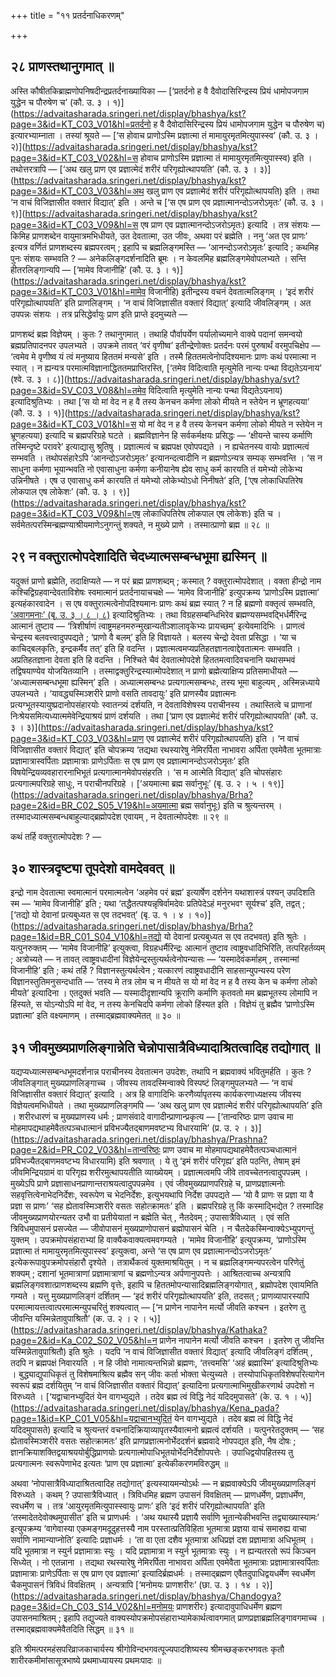+++
title = "११ प्रतर्दनाधिकरणम्"

+++

## २८ प्राणस्तथानुगमात् ॥

अस्ति कौषीतकिब्राह्मणोपनिषदीन्द्रप्रतर्दनाख्यायिका — [‘प्रतर्दनो ह वै दैवोदासिरिन्द्रस्य प्रियं धामोपजगाम युद्धेन च पौरुषेण च’ (कौ. उ. ३ । १)](https://advaitasharada.sringeri.net/display/bhashya/kst?page=3&id=KT_C03_V01&hl=प्रतर्दनो ह वै दैवोदासिरिन्द्रस्य प्रियं धामोपजगाम युद्धेन च पौरुषेण च) इत्यारभ्याम्नाता । तस्यां श्रूयते — [‘स होवाच प्राणोऽस्मि प्रज्ञात्मा तं मामायुरमृतमित्युपास्स्व’ (कौ. उ. ३ । २)](https://advaitasharada.sringeri.net/display/bhashya/kst?page=3&id=KT_C03_V02&hl=स होवाच प्राणोऽस्मि प्रज्ञात्मा तं मामायुरमृतमित्युपास्स्व) इति । तथोत्तरत्रापि — [‘अथ खलु प्राण एव प्रज्ञात्मेदं शरीरं परिगृह्योत्थापयति’ (कौ. उ. ३ । ३)](https://advaitasharada.sringeri.net/display/bhashya/kst?page=3&id=KT_C03_V03&hl=अथ खलु प्राण एव प्रज्ञात्मेदं शरीरं परिगृह्योत्थापयति) इति । तथा ‘न वाचं विजिज्ञासीत वक्तारं विद्यात्’ इति । अन्ते च [‘स एष प्राण एव प्रज्ञात्मानन्दोऽजरोऽमृतः’ (कौ. उ. ३ । ९)](https://advaitasharada.sringeri.net/display/bhashya/kst?page=3&id=KT_C03_V09&hl=स एष प्राण एव प्रज्ञात्मानन्दोऽजरोऽमृतः) इत्यादि । तत्र संशयः — किमिह प्राणशब्देन वायुमात्रमभिधीयते, उत देवतात्मा, उत जीवः, अथवा परं ब्रह्मेति । ननु ‘अत एव प्राणः’ इत्यत्र वर्णितं प्राणशब्दस्य ब्रह्मपरत्वम् ; इहापि च ब्रह्मलिङ्गमस्ति — ‘आनन्दोऽजरोऽमृतः’ इत्यादि ; कथमिह पुनः संशयः सम्भवति ? — अनेकलिङ्गदर्शनादिति ब्रूमः । न केवलमिह ब्रह्मलिङ्गमेवोपलभ्यते । सन्ति हीतरलिङ्गान्यपि — [‘मामेव विजानीहि’ (कौ. उ. ३ । १)](https://advaitasharada.sringeri.net/display/bhashya/kst?page=3&id=KT_C03_V01&hl=मामेव विजानीहि) इतीन्द्रस्य वचनं देवतात्मलिङ्गम् । ‘इदं शरीरं परिगृह्योत्थापयति’ इति प्राणलिङ्गम् । ‘न वाचं विजिज्ञासीत वक्तारं विद्यात्’ इत्यादि जीवलिङ्गम् । अत उपपन्नः संशयः । तत्र प्रसिद्धेर्वायुः प्राण इति प्राप्ते इदमुच्यते —

प्राणशब्दं ब्रह्म विज्ञेयम् । कुतः ? तथानुगमात् । तथाहि पौर्वापर्येण पर्यालोच्यमाने वाक्ये पदानां समन्वयो ब्रह्मप्रतिपादनपर उपलभ्यते । उपक्रमे तावत् ‘वरं वृणीष्व’ इतीन्द्रेणोक्तः प्रतर्दनः परमं पुरुषार्थं वरमुपचिक्षेप — ‘त्वमेव मे वृणीष्व यं त्वं मनुष्याय हिततमं मन्यसे’ इति । तस्मै हिततमत्वेनोपदिश्यमानः प्राणः कथं परमात्मा न स्यात् । न ह्यन्यत्र परमात्मविज्ञानाद्धिततमप्राप्तिरस्ति, [‘तमेव विदित्वाति मृत्युमेति नान्यः पन्था विद्यतेऽयनाय’ (श्वे. उ. ३ । ८)](https://advaitasharada.sringeri.net/display/bhashya/svt?page=3&id=SV_C03_V08&hl=तमेव विदित्वाति मृत्युमेति नान्यः पन्था विद्यतेऽयनाय) इत्यादिश्रुतिभ्यः । तथा [‘स यो मां वेद न ह वै तस्य केनचन कर्मणा लोको मीयते न स्तेयेन न भ्रूणहत्यया’ (कौ. उ. ३ । १)](https://advaitasharada.sringeri.net/display/bhashya/kst?page=3&id=KT_C03_V01&hl=स यो मां वेद न ह वै तस्य केनचन कर्मणा लोको मीयते न स्तेयेन न भ्रूणहत्यया) इत्यादि च ब्रह्मपरिग्रहे घटते । ब्रह्मविज्ञानेन हि सर्वकर्मक्षयः प्रसिद्धः — ‘क्षीयन्ते चास्य कर्माणि तस्मिन्दृष्टे परावरे’ इत्याद्यासु श्रुतिषु । प्रज्ञात्मत्वं च ब्रह्मपक्ष एवोपपद्यते । न ह्यचेतनस्य वायोः प्रज्ञात्मत्वं सम्भवति । तथोपसंहारेऽपि ‘आनन्दोऽजरोऽमृतः’ इत्यानन्दत्वादीनि न ब्रह्मणोऽन्यत्र सम्यक् सम्भवन्ति । ‘स न साधुना कर्मणा भूयान्भवति नो एवासाधुना कर्मणा कनीयानेष ह्येव साधु कर्म कारयति तं यमेभ्यो लोकेभ्य उन्निनीषते । एष उ एवासाधु कर्म कारयति तं यमेभ्यो लोकेभ्योऽधो निनीषते’ इति, [‘एष लोकाधिपतिरेष लोकपाल एष लोकेशः’ (कौ. उ. ३ । ९)](https://advaitasharada.sringeri.net/display/bhashya/kst?page=3&id=KT_C03_V09&hl=एष लोकाधिपतिरेष लोकपाल एष लोकेशः) इति च । सर्वमेतत्परस्मिन्ब्रह्मण्याश्रीयमाणेऽनुगन्तुं शक्यते, न मुख्ये प्राणे । तस्मात्प्राणो ब्रह्म ॥ २८ ॥

## २९ न वक्तुरात्मोपदेशादिति चेदध्यात्मसम्बन्धभूमा ह्यस्मिन् ॥

यदुक्तं प्राणो ब्रह्मेति, तदाक्षिप्यते — न परं ब्रह्म प्राणशब्दम् ; कस्मात् ? वक्तुरात्मोपदेशात् । वक्ता हीन्द्रो नाम कश्चिद्विग्रहवान्देवताविशेषः स्वमात्मानं प्रतर्दनायाचचक्षे — ‘मामेव विजानीहि’ इत्युपक्रम्य ‘प्राणोऽस्मि प्रज्ञात्मा’ इत्यहंकारवादेन । स एष वक्तुरात्मत्वेनोपदिश्यमानः प्राणः कथं ब्रह्म स्यात् ? न हि ब्रह्मणो वक्तृत्वं सम्भवति, [‘अवागमनाः’ (बृ. उ. ३ । ८ । ८)](https://advaitasharada.sringeri.net/display/bhashya/Brha?page=3&id=BR_C03_S08_V08&hl=अवागमनाः) इत्यादिश्रुतिभ्यः । तथा विग्रहसम्बन्धिभिरेव ब्रह्मण्यसम्भवद्भिर्धर्मैरिन्द्र आत्मानं तुष्टाव — ‘त्रिशीर्षाणं त्वाष्ट्रमहनमरुन्मुखान्यतीञ्शालावृकेभ्यः प्रायच्छम्’ इत्येवमादिभिः । प्राणत्वं चेन्द्रस्य बलवत्त्वादुपपद्यते ; ‘प्राणो वै बलम्’ इति हि विज्ञायते । बलस्य चेन्द्रो देवता प्रसिद्धा । ‘या च काचिद्बलकृतिः, इन्द्रकर्मैव तत्’ इति हि वदन्ति । प्रज्ञात्मत्वमप्यप्रतिहतज्ञानत्वाद्देवतात्मनः सम्भवति । अप्रतिहतज्ञाना देवता इति हि वदन्ति । निश्चिते चैवं देवतात्मोपदेशे हिततमत्वादिवचनानि यथासम्भवं तद्विषयाण्येव योजयितव्यानि । तस्माद्वक्तुरिन्द्रस्यात्मोपदेशात् न प्राणो ब्रह्मेत्याक्षिप्य प्रतिसमाधीयते — ‘अध्यात्मसम्बन्धभूमा ह्यस्मिन्’ इति । अध्यात्मसम्बन्धः प्रत्यगात्मसम्बन्धः, तस्य भूमा बाहुल्यम् , अस्मिन्नध्याये उपलभ्यते । ‘यावद्ध्यस्मिञ्शरीरे प्राणो वसति तावदायुः’ इति प्राणस्यैव प्रज्ञात्मनः प्रत्यग्भूतस्यायुष्प्रदानोपसंहारयोः स्वातन्त्र्यं दर्शयति, न देवताविशेषस्य पराचीनस्य । तथास्तित्वे च प्राणानां निःश्रेयसमित्यध्यात्ममेवेन्द्रियाश्रयं प्राणं दर्शयति । तथा [‘प्राण एव प्रज्ञात्मेदं शरीरं परिगृह्योत्थापयति’ (कौ. उ. ३ । ३)](https://advaitasharada.sringeri.net/display/bhashya/kst?page=3&id=KT_C03_V03&hl=प्राण एव प्रज्ञात्मेदं शरीरं परिगृह्योत्थापयति) इति । ‘न वाचं विजिज्ञासीत वक्तारं विद्यात्’ इति चोपक्रम्य ‘तद्यथा रथस्यारेषु नेमिरर्पिता नाभावरा अर्पिता एवमेवैता भूतमात्राः प्रज्ञामात्रास्वर्पिताः प्रज्ञामात्राः प्राणेऽर्पिताः स एष प्राण एव प्रज्ञात्मानन्दोऽजरोऽमृतः’ इति विषयेन्द्रियव्यवहारारनाभिभूतं प्रत्यगात्मानमेवोपसंहरति । ‘स म आत्मेति विद्यात्’ इति चोपसंहारः प्रत्यगात्मपरिग्रहे साधुः, न पराचीनपरिग्रहे । [‘अयमात्मा ब्रह्म सर्वानुभूः’ (बृ. उ. २ । ५ । १९)](https://advaitasharada.sringeri.net/display/bhashya/Brha?page=2&id=BR_C02_S05_V19&hl=अयमात्मा ब्रह्म सर्वानुभूः) इति च श्रुत्यन्तरम् । तस्मादध्यात्मसम्बन्धबाहुल्याद्ब्रह्मोपदेश एवायम् , न देवतात्मोपदेशः ॥ २९ ॥

कथं तर्हि वक्तुरात्मोपदेशः ? —

## ३० शास्त्रदृष्ट्या तूपदेशो वामदेववत् ॥

इन्द्रो नाम देवतात्मा स्वमात्मानं परमात्मत्वेन ‘अहमेव परं ब्रह्म’ इत्यार्षेण दर्शनेन यथाशास्त्रं पश्यन् उपदिशति स्म — ‘मामेव विजानीहि’ इति ; यथा ‘तद्धैतत्पश्यन्नृषिर्वामदेवः प्रतिपेदेऽहं मनुरभवꣳ सूर्यश्च’ इति, तद्वत् ; [‘तद्यो यो देवानां प्रत्यबुध्यत स एव तदभवत्’ (बृ. उ. १ । ४ । १०)](https://advaitasharada.sringeri.net/display/bhashya/Brha?page=1&id=BR_C01_S04_V10&hl=तद्यो यो देवानां प्रत्यबुध्यत स एव तदभवत्) इति श्रुतेः । यत्पुनरुक्तम् — ‘मामेव विजानीहि’ इत्युक्त्वा, विग्रहधर्मैरिन्द्रः आत्मानं तुष्टाव त्वाष्ट्रवधादिभिरिति, तत्परिहर्तव्यम् ; अत्रोच्यते — न तावत् त्वाष्ट्रवधादीनां विज्ञेयेन्द्रस्तुत्यर्थत्वेनोपन्यासः — ‘यस्मादेवंकर्माहम् , तस्मान्मां विजानीहि’ इति ; कथं तर्हि ? विज्ञानस्तुत्यर्थत्वेन ; यत्कारणं त्वाष्ट्रवधादीनि साहसान्युपन्यस्य परेण विज्ञानस्तुतिमनुसन्दधाति — ‘तस्य मे तत्र लोम च न मीयते स यो मां वेद न ह वै तस्य केन च कर्मणा लोको मीयते’ इत्यादिना । एतदुक्तं भवति — यस्मादीदृशान्यपि क्रूराणि कर्माणि कृतवतो मम ब्रह्मभूतस्य लोमापि न हिंस्यते, स योऽन्योऽपि मां वेद, न तस्य केनचिदपि कर्मणा लोको हिंस्यत इति । विज्ञेयं तु ब्रह्मैव ‘प्राणोऽस्मि प्रज्ञात्मा’ इति वक्ष्यमाणम् । तस्माद्ब्रह्मवाक्यमेतत् ॥ ३० ॥

## ३१ जीवमुख्यप्राणलिङ्गान्नेति चेन्नोपासात्रैविध्यादाश्रितत्वादिह तद्योगात् ॥

यद्यप्यध्यात्मसम्बन्धभूमदर्शनान्न पराचीनस्य देवतात्मन उपदेशः, तथापि न ब्रह्मवाक्यं भवितुमर्हति । कुतः ? जीवलिङ्गात् मुख्यप्राणलिङ्गाच्च । जीवस्य तावदस्मिन्वाक्ये विस्पष्टं लिङ्गमुपलभ्यते — ‘न वाचं विजिज्ञासीत वक्तारं विद्यात्’ इत्यादि । अत्र हि वागादिभिः करणैर्व्यापृतस्य कार्यकरणाध्यक्षस्य जीवस्य विज्ञेयत्वमभिधीयते । तथा मुख्यप्राणलिङ्गमपि — ‘अथ खलु प्राण एव प्रज्ञात्मेदं शरीरं परिगृह्योत्थापयति’ इति । शरीरधारणं च मुख्यप्राणस्य धर्मः ; प्राणसंवादे वागादीन्प्राणान्प्रकृत्य — [‘तान्वरिष्ठः प्राण उवाच मा मोहमापद्यथाहमेवैतत्पञ्चधात्मानं प्रविभज्यैतद्बाणमवष्टभ्य विधारयामि’ (प्र. उ. २ । ३)](https://advaitasharada.sringeri.net/display/bhashya/Prashna?page=2&id=PR_C02_V03&hl=तान्वरिष्ठः प्राण उवाच मा मोहमापद्यथाहमेवैतत्पञ्चधात्मानं प्रविभज्यैतद्बाणमवष्टभ्य विधारयामि) इति श्रवणात् । ये तु ‘इमं शरीरं परिगृह्य’ इति पठन्ति, तेषाम् इमं जीवमिन्द्रियग्रामं वा परिगृह्य शरीरमुत्थापयतीति व्याख्येयम् । प्रज्ञात्मत्वमपि जीवे तावच्चेतनत्वादुपपन्नम् । मुख्येऽपि प्राणे प्रज्ञासाधनप्राणान्तराश्रयत्वादुपपन्नमेव । एवं जीवमुख्यप्राणपरिग्रहे च, प्राणप्रज्ञात्मनोः सहवृत्तित्वेनाभेदनिर्देशः, स्वरूपेण च भेदनिर्देशः, इत्युभयथापि निर्देश उपपद्यते — ‘यो वै प्राणः स प्रज्ञा या वै प्रज्ञा स प्राणः’ ‘सह ह्येतावस्मिञ्शरीरे वसतः सहोत्क्रामतः’ इति । ब्रह्मपरिग्रहे तु किं कस्माद्भिद्येत ? तस्मादिह जीवमुख्यप्राणयोरन्यतर उभौ वा प्रतीयेयातां न ब्रह्मेति चेत् , नैतदेवम् ; उपासात्रैविध्यात् । एवं सति त्रिविधमुपासनं प्रसज्येत — जीवोपासनं मुख्यप्राणोपासनं ब्रह्मोपासनं चेति । न चैतदेकस्मिन्वाक्येऽभ्युपगन्तुं युक्तम् । उपक्रमोपसंहाराभ्यां हि वाक्यैकवाक्यत्वमवगम्यते । ‘मामेव विजानीहि’ इत्युपक्रम्य, ‘प्राणोऽस्मि प्रज्ञात्मा तं मामायुरमृतमित्युपास्स्व’ इत्युक्त्वा, अन्ते ‘स एष प्राण एव प्रज्ञात्मानन्दोऽजरोऽमृतः’ इत्येकरूपावुपक्रमोपसंहारौ दृश्येते । तत्रार्थैकत्वं युक्तमाश्रयितुम् । न च ब्रह्मलिङ्गमन्यपरत्वेन परिणेतुं शक्यम् ; दशानां भूतमात्राणां प्रज्ञामात्राणां च ब्रह्मणोऽन्यत्र अर्पणानुपपत्तेः । आश्रितत्वाच्च अन्यत्रापि ब्रह्मलिङ्गवशात्प्राणशब्दस्य ब्रह्मणि वृत्तेः, इहापि च हिततमोपन्यासादिब्रह्मलिङ्गयोगात् , ब्रह्मोपदेश एवायमिति गम्यते । यत्तु मुख्यप्राणलिङ्गं दर्शितम् — ‘इदं शरीरं परिगृह्योत्थापयति’ इति, तदसत् ; प्राणव्यापारस्यापि परमात्मायत्तत्वात्परमात्मन्युपचरितुं शक्यत्वात् — [‘न प्राणेन नापानेन मर्त्यो जीवति कश्चन । इतरेण तु जीवन्ति यस्मिन्नेतावुपाश्रितौ’ (क. उ. २ । २ । ५)](https://advaitasharada.sringeri.net/display/bhashya/Kathaka?page=2&id=Ka_C02_S02_V05&hl=न प्राणेन नापानेन मर्त्यो जीवति कश्चन । इतरेण तु जीवन्ति यस्मिन्नेतावुपाश्रितौ) इति श्रुतेः । यदपि ‘न वाचं विजिज्ञासीत वक्तारं विद्यात्’ इत्यादि जीवलिङ्गं दर्शितम् , तदपि न ब्रह्मपक्षं निवारयति । न हि जीवो नामात्यन्तभिन्नो ब्रह्मणः, ‘तत्त्वमसि’ ‘अहं ब्रह्मास्मि’ इत्यादिश्रुतिभ्यः । बुद्ध्याद्युपाधिकृतं तु विशेषमाश्रित्य ब्रह्मैव सन् जीवः कर्ता भोक्ता चेत्युच्यते । तस्योपाधिकृतविशेषपरित्यागेन स्वरूपं ब्रह्म दर्शयितुम् ‘न वाचं विजिज्ञासीत वक्तारं विद्यात्’ इत्यादिना प्रत्यगात्माभिमुखीकरणार्थ उपदेशो न विरुध्यते । [‘यद्वाचानभ्युदितं येन वागभ्युद्यते । तदेव ब्रह्म त्वं विद्धि नेदं यदिदमुपासते’ (के. उ. १ । ५)](https://advaitasharada.sringeri.net/display/bhashya/Kena_pada?page=1&id=KP_C01_V05&hl=यद्वाचानभ्युदितं येन वागभ्युद्यते । तदेव ब्रह्म त्वं विद्धि नेदं यदिदमुपासते) इत्यादि च श्रुत्यन्तरं वचनादिक्रियाव्यापृतस्यैवात्मनो ब्रह्मत्वं दर्शयति । यत्पुनरेतदुक्तम् — ‘सह ह्येतावस्मिञ्शरीरे वसतः सहोत्क्रामतः’ इति प्राणप्रज्ञात्मनोर्भेददर्शनं ब्रह्मवादे नोपपद्यत इति, नैष दोषः ; ज्ञानक्रियाशक्तिद्वयाश्रययोर्बुद्धिप्राणयोः प्रत्यगात्मोपाधिभूतयोर्भेदनिर्देशोपपत्तेः । उपाधिद्वयोपहितस्य तु प्रत्यगात्मनः स्वरूपेणाभेद इत्यतः ‘प्राण एव प्रज्ञात्मा’ इत्येकीकरणमविरुद्धम् ॥

अथवा ‘नोपासात्रैविध्यादाश्रितत्वादिह तद्योगात्’ इत्यस्यायमन्योऽर्थः — न ब्रह्मवाक्येऽपि जीवमुख्यप्राणलिङ्गं विरुध्यते । कथम् ? उपासात्रैविध्यात् । त्रिविधमिह ब्रह्मण उपासनं विवक्षितम् — प्राणधर्मेण, प्रज्ञाधर्मेण, स्वधर्मेण च । तत्र ‘आयुरमृतमित्युपास्स्वायुः प्राणः’ इति ‘इदं शरीरं परिगृह्योत्थापयति’ इति ‘तस्मादेतदेवोक्थमुपासीत’ इति च प्राणधर्मः । ‘अथ यथास्यै प्रज्ञायै सर्वाणि भूतान्येकीभवन्ति तद्व्याख्यास्यामः’ इत्युपक्रम्य ‘वागेवास्या एकमङ्गमदूदुहत्तस्यै नाम परस्तात्प्रतिविहिता भूतमात्रा प्रज्ञया वाचं समारुह्य वाचा सर्वाणि नामान्याप्नोति’ इत्यादिः प्रज्ञाधर्मः । ‘ता वा एता दशैव भूतमात्रा अधिप्रज्ञं दश प्रज्ञामात्रा अधिभूतम् । यदि भूतमात्रा न स्युर्न प्रज्ञामात्राः स्युः । यदि प्रज्ञामात्रा न स्युर्न भूतमात्राः स्युः । न ह्यन्यतरतो रूपं किञ्चन सिध्येत् । नो एतन्नाना । तद्यथा रथस्यारेषु नेमिरर्पिता नाभावरा अर्पिता एवमेवैता भूतमात्राः प्रज्ञामात्रास्वर्पिताः प्रज्ञामात्राः प्राणेऽर्पिताः स एष प्राण एव प्रज्ञात्मा’ इत्यादिर्ब्रह्मधर्मः । तस्माद्ब्रह्मण एवैतदुपाधिद्वयधर्मेण स्वधर्मेण चैकमुपासनं त्रिविधं विवक्षितम् । अन्यत्रापि [‘मनोमयः प्राणशरीरः’ (छा. उ. ३ । १४ । २)](https://advaitasharada.sringeri.net/display/bhashya/Chandogya?page=3&id=Ch_C03_S14_V02&hl=मनोमयः प्राणशरीरः) इत्यादावुपाधिधर्मेण ब्रह्मण उपासनमाश्रितम् ; इहापि तद्युज्यते वाक्यस्योपक्रमोपसंहाराभ्यामेकार्थत्वावगमात् प्राणप्रज्ञाब्रह्मलिङ्गावगमाच्च । तस्माद्ब्रह्मवाक्यमेवैतदिति सिद्धम् ॥ ३१ ॥

इति श्रीमत्परमहंसपरिव्राजकाचार्यस्य श्रीगोविन्दभगवत्पूज्यपादशिष्यस्य श्रीमच्छङ्करभगवतः कृतौ शारीरकमीमांसासूत्रभाष्ये प्रथमाध्यायस्य प्रथमःपादः ॥
